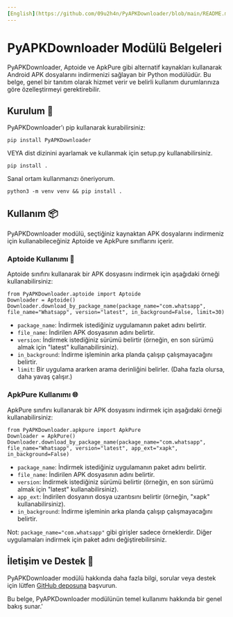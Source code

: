 ```yaml
---
[English](https://github.com/09u2h4n/PyAPKDownloader/blob/main/README.md) | [Turkish](https://github.com/09u2h4n/PyAPKDownloader/blob/main/docs/README_TR.md)
---
```


# PyAPKDownloader Modülü Belgeleri
PyAPKDownloader, Aptoide ve ApkPure gibi alternatif kaynakları kullanarak Android APK dosyalarını indirmenizi sağlayan bir Python modülüdür. Bu belge, genel bir tanıtım olarak hizmet verir ve belirli kullanım durumlarınıza göre özelleştirmeyi gerektirebilir.
## Kurulum 🚀
PyAPKDownloader'ı pip kullanarak kurabilirsiniz:

    pip install PyAPKDownloader

VEYA dist dizinini ayarlamak ve kullanmak için setup.py kullanabilirsiniz.

    pip install .

Sanal ortam kullanmanızı öneriyorum.

    python3 -m venv venv && pip install .

## Kullanım 📦
PyAPKDownloader modülü, seçtiğiniz kaynaktan APK dosyalarını indirmeniz için kullanabileceğiniz Aptoide ve ApkPure sınıflarını içerir.
### Aptoide Kullanımı 🛒
Aptoide sınıfını kullanarak bir APK dosyasını indirmek için aşağıdaki örneği kullanabilirsiniz:

    from PyAPKDownloader.aptoide import Aptoide
    Downloader = Aptoide()
    Downloader.download_by_package_name(package_name="com.whatsapp", file_name="Whatsapp", version="latest", in_background=False, limit=30)
-   `package_name`: İndirmek istediğiniz uygulamanın paket adını belirtir.
-   `file_name`: İndirilen APK dosyasının adını belirtir.
-   `version`: İndirmek istediğiniz sürümü belirtir (örneğin, en son sürümü almak için "latest" kullanabilirsiniz).
-   `in_background`: İndirme işleminin arka planda çalışıp çalışmayacağını belirtir.
-   `limit`: Bir uygulama ararken arama derinliğini belirler. (Daha fazla olursa, daha yavaş çalışır.)
### ApkPure Kullanımı 🌐
ApkPure sınıfını kullanarak bir APK dosyasını indirmek için aşağıdaki örneği kullanabilirsiniz:

    from PyAPKDownloader.apkpure import ApkPure
    Downloader = ApkPure()
    Downloader.download_by_package_name(package_name="com.whatsapp", file_name="Whatsapp", version="latest", app_ext="xapk", in_background=False)
-   `package_name`: İndirmek istediğiniz uygulamanın paket adını belirtir.
-   `file_name`: İndirilen APK dosyasının adını belirtir.
-   `version`: İndirmek istediğiniz sürümü belirtir (örneğin, en son sürümü almak için "latest" kullanabilirsiniz).
-   `app_ext`: İndirilen dosyanın dosya uzantısını belirtir (örneğin, "xapk" kullanabilirsiniz).
-   `in_background`: İndirme işleminin arka planda çalışıp çalışmayacağını belirtir.

Not: `package_name="com.whatsapp"` gibi girişler sadece örneklerdir. Diğer uygulamaları indirmek için paket adını değiştirebilirsiniz.

## İletişim ve Destek 📧

PyAPKDownloader modülü hakkında daha fazla bilgi, sorular veya destek için lütfen [GitHub deposuna](https://github.com/09u2h4n/PyAPKDownloader) başvurun.

Bu belge, PyAPKDownloader modülünün temel kullanımı hakkında bir genel bakış sunar.'
